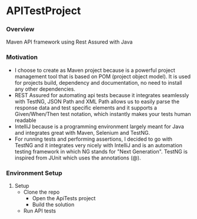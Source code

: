 # APITestProject

### Overview

 Maven API framework using Rest Assured with Java
 
### Motivation

* I choose to create as Maven project because is a powerful project management tool that is based on POM (project object model). It is used for projects build, dependency and documentation, no need to install any other dependencies.
* REST Assured for automating api tests because it integrates seamlessly with TestNG, JSON Path and XML Path allows us to easily parse the response data and test specific elements and it supports a Given/When/Then test notation, which instantly makes your tests human readable
* IntelliJ because is a programming environment largely meant for Java and integrates great with Maven, Selenium and TestNG.
* For running tests and performing assertions, I decided to go with TestNG and it integrates very nicely with IntelliJ and is an automation testing framework in which NG stands for "Next Generation". TestNG is inspired from JUnit which uses the annotations (@).

### Environment Setup
1. Setup
    * Clone the repo
	  * Open the ApiTests project
	  * Build the solution
    * Run API tests
    ```


